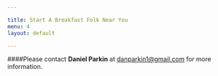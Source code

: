 ```yaml
---

title: Start A Breakfast Folk Near You
menu: 4
layout: default

---
```

####Please contact **Daniel Parkin** at [danparkin1@gmail.com](mailto:danparkin1@gmail.com) for more information.

